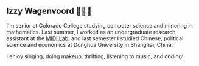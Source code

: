 ## Izzy Wagenvoord 🙋🏻‍♀️

I'm senior at Colorado College studying computer science and minoring in mathematics. Last summer, I worked as an undergraduate research assistant at the [MIDI Lab](https://www.midilab.org/), and last semester I studied Chinese, political science and economics at Donghua University in Shanghai, China. 

I enjoy singing, doing makeup, thrifting, listening to music, and coding! 
<!--
**wgnvrd/wgnvrd** is a ✨ _special_ ✨ repository because its `README.md` (this file) appears on your GitHub profile.

Here are some ideas to get you started:

- 🔭 I’m currently working on ...
- 🌱 I’m currently learning ...
- 👯 I’m looking to collaborate on ...
- 🤔 I’m looking for help with ...
- 💬 Ask me about ...
- 📫 How to reach me: ...
- 😄 Pronouns: ...
- ⚡ Fun fact: ...
-->
